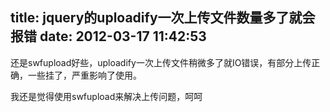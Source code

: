 title: jquery的uploadify一次上传文件数量多了就会报错
date: 2012-03-17 11:42:53
---

<p>
	还是swfupload好些，uploadify一次上传文件稍微多了就IO错误，有部分上传正确，一些挂了，严重影响了使用。
</p>
<p>
	我还是觉得使用swfupload来解决上传问题，呵呵
</p>